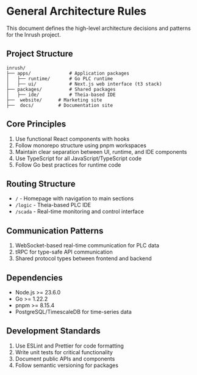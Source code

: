 # General Architecture Rules

This document defines the high-level architecture decisions and patterns for the Inrush project.

## Project Structure

```
inrush/
├── apps/              # Application packages
│   ├── runtime/       # Go PLC runtime
│   ├── ui/            # Next.js web interface (t3 stack)
├── packages/          # Shared packages
│   ├── ide/           # Theia-based IDE
├──  website/      # Marketing site
├──  docs/         # Documentation site
```

## Core Principles

1. Use functional React components with hooks
2. Follow monorepo structure using pnpm workspaces
3. Maintain clear separation between UI, runtime, and IDE components
4. Use TypeScript for all JavaScript/TypeScript code
5. Follow Go best practices for runtime code

## Routing Structure

- `/` - Homepage with navigation to main sections
- `/logic` - Theia-based PLC IDE
- `/scada` - Real-time monitoring and control interface

## Communication Patterns

1. WebSocket-based real-time communication for PLC data
2. tRPC for type-safe API communication
3. Shared protocol types between frontend and backend

## Dependencies

- Node.js >= 23.6.0
- Go >= 1.22.2
- pnpm >= 8.15.4
- PostgreSQL/TimescaleDB for time-series data

## Development Standards

1. Use ESLint and Prettier for code formatting
2. Write unit tests for critical functionality
3. Document public APIs and components
4. Follow semantic versioning for packages
